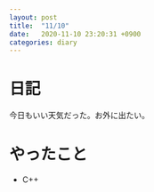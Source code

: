 ```yaml
---
layout: post
title:  "11/10"
date:   2020-11-10 23:20:31 +0900
categories: diary
---
```

# 日記

今日もいい天気だった。お外に出たい。

# やったこと

- C++